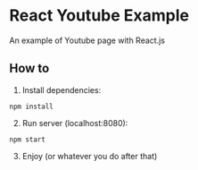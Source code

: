 # React Youtube Example
An example of Youtube page with React.js

## How to

1. Install dependencies:
  ```
  npm install
  ```

2. Run server (localhost:8080):
  ```
  npm start
  ```

3. Enjoy (or whatever you do after that)
